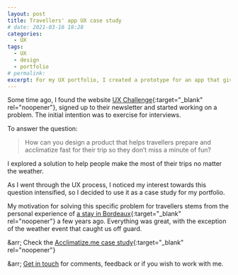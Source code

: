 ```yaml
---
layout: post
title: Travellers' app UX case study
# date: 2021-03-16 18:28
categories:
  - UX
tags:
  - UX
  - design
  - portfolio
# permalink:
excerpt: For my UX portfolio, I created a prototype for an app that gives people access to accurate information about their travel destinations. Check the case study.
---
```

Some time ago, I found the website [UX Challenge](http://www.uxchallenge.co/){:target="_blank" rel="noopener"}, signed up to their newsletter and started working on a problem. The initial intention was to exercise for interviews.

To answer the question:

> How can you design a product that helps travellers prepare and acclimatize fast for their trip so they don’t miss a minute of fun?

I explored a solution to help people make the most of their trips no matter the weather.

As I went through the UX process, I noticed my interest towards this question intensified, so I decided to use it as a case study for my portfolio.

My motivation for solving this specific problem for travellers stems from the personal experience of [a stay in Bordeaux](https://silviamaggidesign.com/photography/four-days-in-bordeaux/){:target="_blank" rel="noopener"} a few years ago. Everything was great, with the exception of the weather event that caught us off guard.

&arr; Check the [Acclimatize.me case study](https://silviamaggidesign.com/portfolio/case-study-acclimatize-me/){:target="_blank" rel="noopener"}

&arr; [Get in touch](https://silviamaggidesign.com/contacts-silviamaggi/) for comments, feedback or if you wish to work with me.
